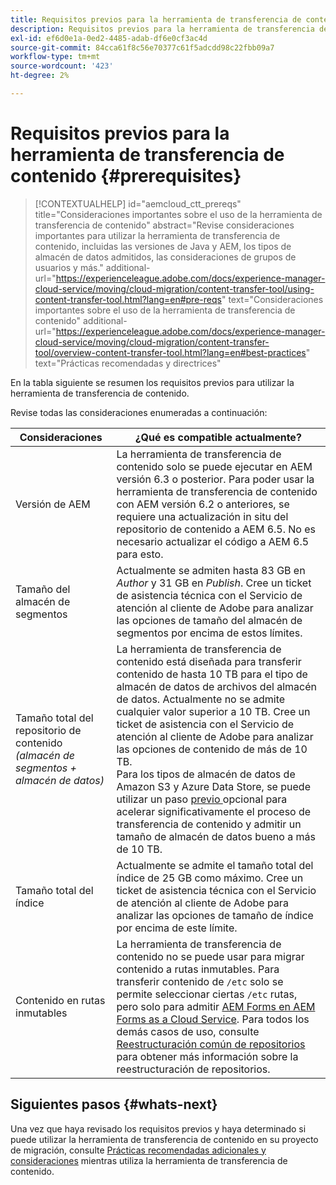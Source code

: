 ```yaml
---
title: Requisitos previos para la herramienta de transferencia de contenido
description: Requisitos previos para la herramienta de transferencia de contenido
exl-id: ef6d0e1a-0ed2-4485-adab-df6e0cf3ac4d
source-git-commit: 84cca61f8c56e70377c61f5adcdd98c22fbb09a7
workflow-type: tm+mt
source-wordcount: '423'
ht-degree: 2%

---
```


# Requisitos previos para la herramienta de transferencia de contenido {#prerequisites}

>[!CONTEXTUALHELP]
>id="aemcloud_ctt_prereqs"
>title="Consideraciones importantes sobre el uso de la herramienta de transferencia de contenido"
>abstract="Revise consideraciones importantes para utilizar la herramienta de transferencia de contenido, incluidas las versiones de Java y AEM, los tipos de almacén de datos admitidos, las consideraciones de grupos de usuarios y más."
>additional-url="https://experienceleague.adobe.com/docs/experience-manager-cloud-service/moving/cloud-migration/content-transfer-tool/using-content-transfer-tool.html?lang=en#pre-reqs" text="Consideraciones importantes sobre el uso de la herramienta de transferencia de contenido"
>additional-url="https://experienceleague.adobe.com/docs/experience-manager-cloud-service/moving/cloud-migration/content-transfer-tool/overview-content-transfer-tool.html?lang=en#best-practices" text="Prácticas recomendadas y directrices"

En la tabla siguiente se resumen los requisitos previos para utilizar la herramienta de transferencia de contenido.

Revise todas las consideraciones enumeradas a continuación:

| Consideraciones | ¿Qué es compatible actualmente? |
|--- |--- |
| Versión de AEM | La herramienta de transferencia de contenido solo se puede ejecutar en AEM versión 6.3 o posterior. Para poder usar la herramienta de transferencia de contenido con AEM versión 6.2 o anteriores, se requiere una actualización in situ del repositorio de contenido a AEM 6.5. No es necesario actualizar el código a AEM 6.5 para esto. |
| Tamaño del almacén de segmentos | Actualmente se admiten hasta 83 GB en *Author* y 31 GB en *Publish*. Cree un ticket de asistencia técnica con el Servicio de atención al cliente de Adobe para analizar las opciones de tamaño del almacén de segmentos por encima de estos límites. |
| Tamaño total del repositorio de contenido <br>*(almacén de segmentos + almacén de datos)* | La herramienta de transferencia de contenido está diseñada para transferir contenido de hasta 10 TB para el tipo de almacén de datos de archivos del almacén de datos. Actualmente no se admite cualquier valor superior a 10 TB. Cree un ticket de asistencia con el Servicio de atención al cliente de Adobe para analizar las opciones de contenido de más de 10 TB. <br>Para los tipos de almacén de datos de Amazon S3 y Azure Data Store, se puede utilizar un paso  [previo ](https://experienceleague.adobe.com/docs/experience-manager-cloud-service/moving/cloud-migration/content-transfer-tool/handling-large-content-repositories.html?lang=en#setting-up-pre-copy-step) opcional para acelerar significativamente el proceso de transferencia de contenido y admitir un tamaño de almacén de datos bueno a más de 10 TB. |
| Tamaño total del índice | Actualmente se admite el tamaño total del índice de 25 GB como máximo. Cree un ticket de asistencia técnica con el Servicio de atención al cliente de Adobe para analizar las opciones de tamaño de índice por encima de este límite. |
| Contenido en rutas inmutables | La herramienta de transferencia de contenido no se puede usar para migrar contenido a rutas inmutables. Para transferir contenido de `/etc` solo se permite seleccionar ciertas `/etc` rutas, pero solo para admitir [AEM Forms en AEM Forms as a Cloud Service](https://experienceleague.adobe.com/docs/experience-manager-forms-cloud-service/forms/migrate-to-forms-as-a-cloud-service.html?lang=en#paths-of-various-aem-forms-specific-assets). Para todos los demás casos de uso, consulte [Reestructuración común de repositorios](https://experienceleague.adobe.com/docs/experience-manager-64/deploying/restructuring/all-repository-restructuring-in-aem-6-4.html?lang=en#restructuring) para obtener más información sobre la reestructuración de repositorios. |

## Siguientes pasos {#whats-next}

Una vez que haya revisado los requisitos previos y haya determinado si puede utilizar la herramienta de transferencia de contenido en su proyecto de migración, consulte [Prácticas recomendadas adicionales y consideraciones](/help/move-to-cloud-service/content-transfer-tool/using-content-transfer-tool.md) mientras utiliza la herramienta de transferencia de contenido.
